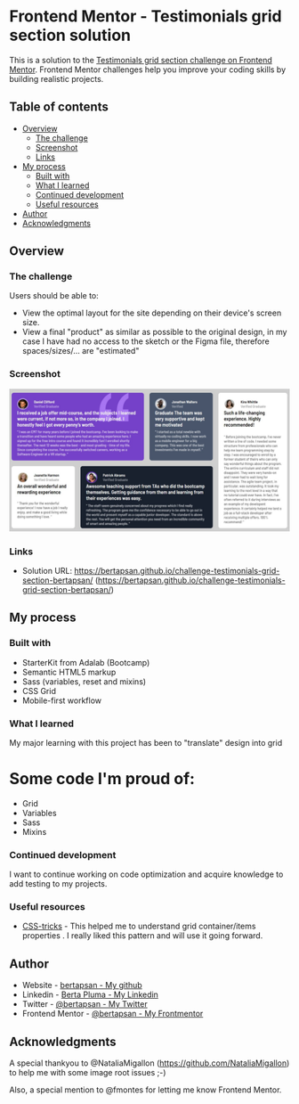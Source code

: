 # Frontend Mentor - Testimonials grid section solution

This is a solution to the [Testimonials grid section challenge on Frontend Mentor](https://www.frontendmentor.io/challenges/testimonials-grid-section-Nnw6J7Un7). Frontend Mentor challenges help you improve your coding skills by building realistic projects.

## Table of contents

- [Overview](#overview)
  - [The challenge](#the-challenge)
  - [Screenshot](#screenshot)
  - [Links](#links)
- [My process](#my-process)
  - [Built with](#built-with)
  - [What I learned](#what-i-learned)
  - [Continued development](#continued-development)
  - [Useful resources](#useful-resources)
- [Author](#author)
- [Acknowledgments](#acknowledgments)

## Overview

### The challenge

Users should be able to:

- View the optimal layout for the site depending on their device's screen size.
- View a final "product" as similar as possible to the original design, in my case I have had no access to the sketch or the Figma file, therefore spaces/sizes/... are "estimated"

### Screenshot

![](./screenshot.jpg)

### Links

- Solution URL: https://bertapsan.github.io/challenge-testimonials-grid-section-bertapsan/ (https://bertapsan.github.io/challenge-testimonials-grid-section-bertapsan/)

## My process

### Built with

- StarterKit from Adalab (Bootcamp)
- Semantic HTML5 markup
- Sass (variables, reset and mixins)
- CSS Grid
- Mobile-first workflow

### What I learned

My major learning with this project has been to "translate" design into grid

<h1>Some code I'm proud of:</h1>
<ul>
  <li>Grid</li>
  <li>Variables</li>
  <li>Sass</li>
  <li>Mixins</li>
</ul>

### Continued development

I want to continue working on code optimization and acquire knowledge to add testing to my projects.

### Useful resources

- [CSS-tricks](https://css-tricks.com/snippets/css/complete-guide-grid/) - This helped me to understand grid container/items properties . I really liked this pattern and will use it going forward.

## Author

- Website - [bertapsan - My github](https://github.com/bertapsan)
- Linkedin - [Berta Pluma - My Linkedin](https://www.linkedin.com/in/bertaplumasanjurjo/?locale=en_US)
- Twitter - [@bertapsan - My Twitter](www.https://twitter.com/BertaPSan)
- Frontend Mentor - [@bertapsan - My Frontmentor](https://www.frontendmentor.io/profile/bertapsan)

## Acknowledgments

A special thankyou to @NataliaMigallon (https://github.com/NataliaMigallon) to help me with some image root issues ;-)

Also, a special mention to @fmontes for letting me know Frontend Mentor.
